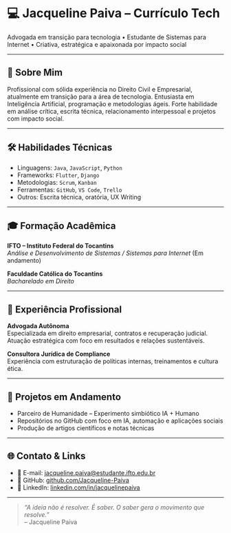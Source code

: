
# 💻 Jacqueline Paiva – Currículo Tech

Advogada em transição para tecnologia • Estudante de Sistemas para Internet • Criativa, estratégica e apaixonada por impacto social

---

## 🧠 Sobre Mim

Profissional com sólida experiência no Direito Civil e Empresarial, atualmente em transição para a área de tecnologia. Entusiasta em Inteligência Artificial, programação e metodologias ágeis. Forte habilidade em análise crítica, escrita técnica, relacionamento interpessoal e projetos com impacto social.

---

## 🛠️ Habilidades Técnicas

- Linguagens: `Java`, `JavaScript`, `Python`
- Frameworks: `Flutter`, `Django`
- Metodologias: `Scrum`, `Kanban`
- Ferramentas: `GitHub`, `VS Code`, `Trello`
- Outros: Escrita técnica, oratória, UX Writing

---

## 🎓 Formação Acadêmica

**IFTO – Instituto Federal do Tocantins**  
_Análise e Desenvolvimento de Sistemas / Sistemas para Internet_ (Em andamento)

**Faculdade Católica do Tocantins**  
_Bacharelado em Direito_

---

## 💼 Experiência Profissional

**Advogada Autônoma**  
Especializada em direito empresarial, contratos e recuperação judicial.  
Atuação estratégica com foco em resultados e relações sustentáveis.

**Consultora Jurídica de Compliance**  
Experiência com estruturação de políticas internas, treinamentos e cultura ética.

---

## 🌱 Projetos em Andamento

- Parceiro de Humanidade – Experimento simbiótico IA + Humano
- Repositórios no GitHub com foco em IA, automação e aplicações sociais
- Produção de artigos científicos e notas técnicas

---

## 🌐 Contato & Links

- 📧 E-mail: jacqueline.paiva@estudante.ifto.edu.br 
- 🐙 GitHub: [github.com/Jacqueline-Paiva](https://github.com/Jacqueline-Paiva)  
- 🔗 LinkedIn: [linkedin.com/in/jacquelinepaiva](https://linkedin.com/in/jacquelinepaiva)

---

> _“A ideia não é resolver. É saber. O saber gera o movimento que resolve.”_  
> – Jacqueline Paiva

